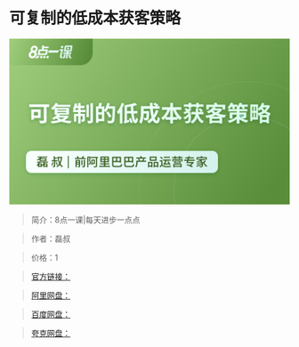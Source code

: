 # 可复制的低成本获客策略

![img](../../assets/CioPOWDlIsGAclc6AAKypvVvqlQ141.png)

> 简介：8点一课|每天进步一点点

> 作者：磊叔

> 价格：1

> [官方链接：]()

> [阿里网盘：]()

> [百度网盘：]()

> [夸克网盘：]()
